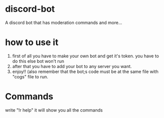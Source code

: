 # discord-bot
A discord bot that has moderation commands and more...


# how to use it
1. first of all you have to make your own bot and get it's token. you have to do this else bot won't run
2. after that you have to add your bot to any server you want.
3. enjoy!!
(also remember that the bot;s code must be at the same file with "cogs" file to run.
# Commands
write "!r help" it will show you all the commands

